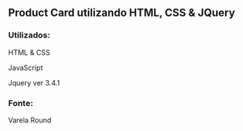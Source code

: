 ﻿## Product Card utilizando HTML, CSS &amp; JQuery


### Utilizados:
HTML &amp; CSS

JavaScript

Jquery ver 3.4.1


### Fonte:

Varela Round



